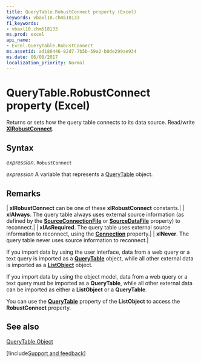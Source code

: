 ```yaml
---
title: QueryTable.RobustConnect property (Excel)
keywords: vbaxl10.chm518133
f1_keywords:
- vbaxl10.chm518133
ms.prod: excel
api_name:
- Excel.QueryTable.RobustConnect
ms.assetid: ad180446-82d7-7b5b-59a2-b0de299ae934
ms.date: 06/08/2017
localization_priority: Normal
---
```



# QueryTable.RobustConnect property (Excel)

Returns or sets how the query table connects to its data source. Read/write  **[XlRobustConnect](Excel.XlRobustConnect.md)**.


## Syntax

_expression_. `RobustConnect`

_expression_ A variable that represents a [QueryTable](Excel.QueryTable.md) object.


## Remarks



| **xlRobustConnect** can be one of these **xlRobustConnect** constants.|
| **xlAlways**. The query table always uses external source information (as defined by the **[SourceConnectionFile](Excel.QueryTable.SourceConnectionFile.md)** or **[SourceDataFile](Excel.QueryTable.SourceDataFile.md)** property) to reconnect.|
| **xlAsRequired**. The query table uses external source information to reconnect, using the **[Connection](Excel.QueryTable.Connection.md)** property.|
| **xlNever**. The query table never uses source information to reconnect.|

If you import data by using the user interface, data from a web query or a text query is imported as a  **[QueryTable](Excel.QueryTable.md)** object, while all other external data is imported as a **[ListObject](Excel.ListObject.md)** object.

If you import data by using the object model, data from a web query or a text query must be imported as a  **QueryTable**, while all other external data can be imported as either a **ListObject** or a **QueryTable**.

You can use the  **[QueryTable](Excel.ListObject.QueryTable.md)** property of the **ListObject** to access the **RobustConnect** property.


## See also


[QueryTable Object](Excel.QueryTable.md)

[!include[Support and feedback](~/includes/feedback-boilerplate.md)]